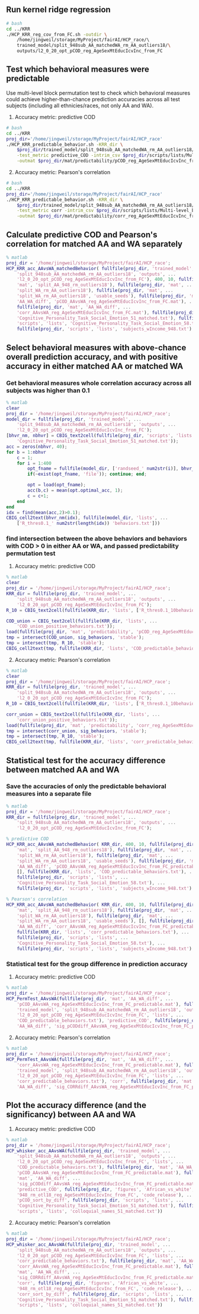 ## Run kernel ridge regression

```bash
# bash
cd ../KRR
./HCP_KRR_reg_cov_from_FC.sh -outdir \
    /home/jingweil/storage/MyProject/fairAI/HCP_race/\ 
    trained_model/split_948sub_AA_matchedWA_rm_AA_outliers18/\
    outputs/l2_0_20_opt_pCOD_reg_AgeSexMtEducIcvInc_from_FC
```

## Test which behavioral measures were predictable

Use multi-level block permutation test to check which behavioral measures could achieve higher-than-chance prediction accuracies across all test subjects (including all ethnicies/races, not only AA and WA).

1. Accuracy metric: predictive COD

```bash
# bash
cd ../KRR
proj_dir='/home/jingweil/storage/MyProject/fairAI/HCP_race'
./HCP_KRR_predictable_behavior.sh -KRR_dir \
    $proj_dir/trained_model/split_948sub_AA_matchedWA_rm_AA_outliers18/outputs/l2_0_20_opt_pCOD_reg_AgeSexMtEducIcvInc_from_FC \
    -test_metric predictive_COD -intrim_csv $proj_dir/scripts/lists/Multi-level_block_perm_948.csv \
    -outmat $proj_dir/mat/predictability/pCOD_reg_AgeSexMtEducIcvInc_from_FC.mat
```

2. Accuracy metric: Pearson's correlation

```bash
# bash
cd ../KRR
proj_dir='/home/jingweil/storage/MyProject/fairAI/HCP_race'
./HCP_KRR_predictable_behavior.sh -KRR_dir \
    $proj_dir/trained_model/split_948sub_AA_matchedWA_rm_AA_outliers18/outputs/l2_0_20_opt_pCOD_reg_AgeSexMtEducIcvInc_from_FC \
    -test_metric corr -intrim_csv $proj_dir/scripts/lists/Multi-level_block_perm_948.csv \
    -outmat $proj_dir/mat/predictability/corr_reg_AgeSexMtEducIcvInc_from_FC.mat
```

## Calculate predictive COD and Pearson's correlation for matched AA and WA separately

```matlab
% matlab
proj_dir = '/home/jingweil/storage/MyProject/fairAI/HCP_race';
HCP_KRR_acc_AAvsWA_matchedBehavior( fullfile(proj_dir, 'trained_model', ...
    'split_948sub_AA_matchedWA_rm_AA_outliers18', 'outputs', ...
    'l2_0_20_opt_pCOD_reg_AgeSexMtEducIcvInc_from_FC'), 400, 10, fullfile(proj_dir, ...
    'mat', 'split_AA_948_rm_outliers18'), fullfile(proj_dir, 'mat', ...
    'split_WA_rm_AA_outliers18'), fullfile(proj_dir, 'mat', ...
    'split_WA_rm_AA_outliers18', 'usable_seeds'), fullfile(proj_dir, 'mat', ...
    'AA_WA_diff', 'pCOD_AAvsWA_reg_AgeSexMtEducIcvInc_from_FC.mat'), ...
    fullfile(proj_dir, 'mat', 'AA_WA_diff', ...
    'corr_AAvsWA_reg_AgeSexMtEducIcvInc_from_FC.mat'), fullfile(proj_dir, 'scripts', 'lists', ...
    'Cognitive_Personality_Task_Social_Emotion_51_matched.txt'), fullfile(proj_dir, ...
    'scripts', 'lists', 'Cognitive_Personality_Task_Social_Emotion_58.txt'), ...
    fullfile(proj_dir, 'scripts', 'lists', 'subjects_wIncome_948.txt') )
```

## Select behavioral measures with above-chance overall prediction accuracy, and with positive accuracy in either matched AA or matched WA

### Get behavioral measures whole correlation accuracy across all subjects was higher than 0.1

```matlab
% matlab
clear
proj_dir = '/home/jingweil/storage/MyProject/fairAI/HCP_race';
model_dir = fullfile(proj_dir, 'trained_model', ...
    'split_948sub_AA_matchedWA_rm_AA_outliers18', 'outputs', ...
    'l2_0_20_opt_pCOD_reg_AgeSexMtEducIcvInc_from_FC');
[bhvr_nm, nbhvr] = CBIG_text2cell(fullfile(proj_dir, 'scripts', 'lists', ...
    'Cognitive_Personality_Task_Social_Emotion_51_matched.txt'));
acc = zeros(nbhvr, 40);
for b = 1:nbhvr
    c = 1;
    for i = 1:400
        opt_fname = fullfile(model_dir, ['randseed_' num2str(i)], bhvr_nm{b}, ['final_result_' bhvr_nm{b} '.mat']);
        if(~exist(opt_fname, 'file')); continue; end;

        opt = load(opt_fname);
        acc(b,c) = mean(opt.optimal_acc, 1);
        c = c+1;
    end
end
idx = find(mean(acc,2)>0.1);
CBIG_cell2text(bhvr_nm(idx), fullfile(model_dir, 'lists', ...
    ['R_thres0.1_' num2str(length(idx)) 'behaviors.txt']))
```

### find intersection between the above behaviors and behaviors with COD > 0 in either AA or WA, and passed predictability permutation test

1. Accuracy metric: predictive COD

```matlab
% matlab
clear
proj_dir = '/home/jingweil/storage/MyProject/fairAI/HCP_race';
KRR_dir = fullfile(proj_dir, 'trained_model', ...
    'split_948sub_AA_matchedWA_rm_AA_outliers18', 'outputs', ...
    'l2_0_20_opt_pCOD_reg_AgeSexMtEducIcvInc_from_FC');
R_10 = CBIG_text2cell(fullfile(KRR_dir, 'lists', ['R_thres0.1_10behaviors.txt']));

COD_union = CBIG_text2cell(fullfile(KRR_dir, 'lists', ...
    'COD_union_positive_behaviors.txt'));
load(fullfile(proj_dir, 'mat', 'predictability', 'pCOD_reg_AgeSexMtEducIcvInc_from_FC.mat'))
tmp = intersect(COD_union, sig_behaviors, 'stable');
tmp = intersect(tmp, R_10, 'stable');
CBIG_cell2text(tmp, fullfile(KRR_dir, 'lists', 'COD_predictable_behaviors.txt'))
```

2. Accuracy metric: Pearson's correlation

```matlab
% matlab
clear
proj_dir = '/home/jingweil/storage/MyProject/fairAI/HCP_race';
KRR_dir = fullfile(proj_dir, 'trained_model', ...
    'split_948sub_AA_matchedWA_rm_AA_outliers18', 'outputs', ...
    'l2_0_20_opt_pCOD_reg_AgeSexMtEducIcvInc_from_FC');
R_10 = CBIG_text2cell(fullfile(KRR_dir, 'lists', ['R_thres0.1_10behaviors.txt']));

corr_union = CBIG_text2cell(fullfile(KRR_dir, 'lists', ...
    'corr_union_positive_behaviors.txt'));
load(fullfile(proj_dir, 'mat', 'predictability', 'corr_reg_AgeSexMtEducIcvInc_from_FC.mat'))
tmp = intersect(corr_union, sig_behaviors, 'stable');
tmp = intersect(tmp, R_10, 'stable');
CBIG_cell2text(tmp, fullfile(KRR_dir, 'lists', 'corr_predictable_behaviors.txt'))
```

## Statistical test for the accuracy difference between matched AA and WA

### Save the accuracies of only the predictable behavioral measures into a separate file

```matlab
% matlab
proj_dir = '/home/jingweil/storage/MyProject/fairAI/HCP_race';
KRR_dir = fullfile(proj_dir, 'trained_model', ...
    'split_948sub_AA_matchedWA_rm_AA_outliers18', 'outputs', ...
    'l2_0_20_opt_pCOD_reg_AgeSexMtEducIcvInc_from_FC');

% predictive COD
HCP_KRR_acc_AAvsWA_matchedBehavior( KRR_dir, 400, 10, fullfile(proj_dir, ...
    'mat', 'split_AA_948_rm_outliers18'), fullfile(proj_dir, 'mat', ...
    'split_WA_rm_AA_outliers18'), fullfile(proj_dir, 'mat', ...
    'split_WA_rm_AA_outliers18', 'usable_seeds'), fullfile(proj_dir, 'mat', ...
    'AA_WA_diff', 'pCOD_AAvsWA_reg_AgeSexMtEducIcvInc_from_FC_predictable.mat'), ...
    [], fullfile(KRR_dir, 'lists', 'COD_predictable_behaviors.txt'), ...
    fullfile(proj_dir, 'scripts', 'lists', ...
    'Cognitive_Personality_Task_Social_Emotion_58.txt'), ...
    fullfile(proj_dir, 'scripts', 'lists', 'subjects_wIncome_948.txt') )

% Pearson's correlation
HCP_KRR_acc_AAvsWA_matchedBehavior( KRR_dir, 400, 10, fullfile(proj_dir, ...
    'mat', 'split_AA_948_rm_outliers18'), fullfile(proj_dir, 'mat', ...
    'split_WA_rm_AA_outliers18'), fullfile(proj_dir, 'mat', ...
    'split_WA_rm_AA_outliers18', 'usable_seeds'), [], fullfile(proj_dir, 'mat', ...
    'AA_WA_diff', 'corr_AAvsWA_reg_AgeSexMtEducIcvInc_from_FC_predictable.mat'), ...
    fullfile(KRR_dir, 'lists', 'corr_predictable_behaviors.txt'), ...
    fullfile(proj_dir, 'scripts', 'lists', ...
    'Cognitive_Personality_Task_Social_Emotion_58.txt'), ...
    fullfile(proj_dir, 'scripts', 'lists', 'subjects_wIncome_948.txt') )
```

### Statistical test for the group difference in prediction accuracy

1. Accuracy metric: predictive COD

```matlab
% matlab
proj_dir = '/home/jingweil/storage/MyProject/fairAI/HCP_race';
HCP_PermTest_AAvsWA(fullfile(proj_dir, 'mat', 'AA_WA_diff', ...
    'pCOD_AAvsWA_reg_AgeSexMtEducIcvInc_from_FC_predictable.mat'), fullfile(proj_dir, ...
    'trained_model', 'split_948sub_AA_matchedWA_rm_AA_outliers18', 'outputs', ...
    'l2_0_20_opt_pCOD_reg_AgeSexMtEducIcvInc_from_FC', 'lists', ...
    'COD_predictable_behaviors.txt'), 'predictive_COD', fullfile(proj_dir, 'mat', ...
    'AA_WA_diff', 'sig_pCODdiff_AAvsWA_reg_AgeSexMtEducIcvInc_from_FC_predictable.mat'))
```

2. Accuracy metric: Pearson's correlation
 
```matlab
% matlab
proj_dir = '/home/jingweil/storage/MyProject/fairAI/HCP_race';
HCP_PermTest_AAvsWA(fullfile(proj_dir, 'mat', 'AA_WA_diff', ...
    'corr_AAvsWA_reg_AgeSexMtEducIcvInc_from_FC_predictable.mat'), fullfile(proj_dir, ...
    'trained_model', 'split_948sub_AA_matchedWA_rm_AA_outliers18', 'outputs', ...
    'l2_0_20_opt_pCOD_reg_AgeSexMtEducIcvInc_from_FC', 'lists', ...
    'corr_predictable_behaviors.txt'), 'corr', fullfile(proj_dir, 'mat', ...
    'AA_WA_diff', 'sig_CORRdiff_AAvsWA_reg_AgeSexMtEducIcvInc_from_FC_predictable.mat'))
```

## Plot the accuracy difference (and the significancy) between AA and WA

1. Accuracy metric: predictive COD

```matlab
% matlab
proj_dir = '/home/jingweil/storage/MyProject/fairAI/HCP_race';
HCP_whisker_acc_AAvsWA(fullfile(proj_dir, 'trained_model', ...
    'split_948sub_AA_matchedWA_rm_AA_outliers18', 'outputs', ...
    'l2_0_20_opt_pCOD_reg_AgeSexMtEducIcvInc_from_FC', 'lists', ...
    'COD_predictable_behaviors.txt'), fullfile(proj_dir, 'mat', 'AA_WA_diff', ...
    'pCOD_AAvsWA_reg_AgeSexMtEducIcvInc_from_FC_predictable.mat'), fullfile(proj_dir, ...
    'mat', 'AA_WA_diff', ...
    'sig_pCODdiff_AAvsWA_reg_AgeSexMtEducIcvInc_from_FC_predictable.mat'), ...
    'predictive_COD', fullfile(proj_dir, 'figures', 'African_vs_white', ...
    '948_rm_otl18_reg_AgeSexMtEducIcvInc_from_FC', 'code_release'), ...
    'pCOD_sort_by_diff', fullfile(proj_dir, 'scripts', 'lists', ...
    'Cognitive_Personality_Task_Social_Emotion_51_matched.txt'), fullfile(proj_dir, ...
    'scripts', 'lists', 'colloquial_names_51_matched.txt'))
```

2. Accuracy metric: Pearson's correlation

```matlab
% matlab
proj_dir = '/home/jingweil/storage/MyProject/fairAI/HCP_race';
HCP_whisker_acc_AAvsWA(fullfile(proj_dir, 'trained_model', ...
    'split_948sub_AA_matchedWA_rm_AA_outliers18', 'outputs', ...
    'l2_0_20_opt_pCOD_reg_AgeSexMtEducIcvInc_from_FC', 'lists', ...
    'corr_predictable_behaviors.txt'), fullfile(proj_dir, 'mat', 'AA_WA_diff', ...
    'corr_AAvsWA_reg_AgeSexMtEducIcvInc_from_FC_predictable.mat'), fullfile(proj_dir, ...
    'mat', 'AA_WA_diff', ...
    'sig_CORRdiff_AAvsWA_reg_AgeSexMtEducIcvInc_from_FC_predictable.mat'), ...
    'corr', fullfile(proj_dir, 'figures', 'African_vs_white', ...
    '948_rm_otl18_reg_AgeSexMtEducIcvInc_from_FC', 'code_release'), ...
    'corr_sort_by_diff', fullfile(proj_dir, 'scripts', 'lists', ...
    'Cognitive_Personality_Task_Social_Emotion_51_matched.txt'), fullfile(proj_dir, ...
    'scripts', 'lists', 'colloquial_names_51_matched.txt'))
```
